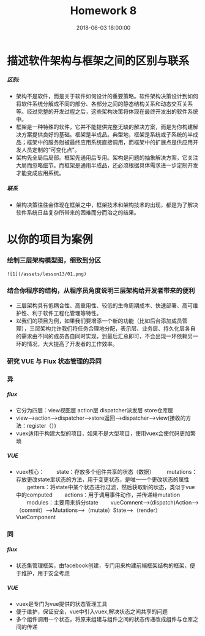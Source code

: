 ﻿---
layout: post
title: Homework 8
date: 2018-06-03 18:00:00
categories: Software
tags: 博客
excerpt: Software
---

# 描述软件架构与框架之间的区别与联系

##### 区别:
- 架构不是软件，而是关于软件如何设计的重要策略。软件架构决策设计到如何将软件系统分解成不同的部分、各部分之间的静态结构关系和动态交互关系等。经过完整的开发过程之后，这些架构决策将体现在最终开发出的软件系统中。
- 框架是一种特殊的软件，它并不能提供完整无缺的解决方案，而是为你构建解决方案提供良好的基础。框架是半成品。典型地，框架是系统或子系统的半成品；框架中的服务尅被最终应用系统直接调用，而框架中的扩展点是供应用开发人员定制的“可变化点”。
- 架构先全局后局部。框架先通用后专用。架构是问题的抽象解决方案，它关注大局而忽略细节。而框架是通用半成品，还必须根据具体需求进一步定制开发才能变成应用系统。

##### 联系
- 架构决策往往会体现在框架之中，框架技术和架构技术的出现，都是为了解决软件系统日益复杂所带来的困难而分而治之的结果。

# 以你的项目为案例

### 绘制三层架构模型图，细致到分区
    
    ![1](/assets/lesson13/01.png)

### 结合你程序的结构，从程序员角度说明三层架构给开发者带来的便利
- 三层架构具有低耦合性、高重用性、较低的生命周期成本、快速部署、高可维护性、利于软件工程化管理等特性。
- 以我们的项目为例，如果我们要增添一个新的功能（比如后台添加成员管理），三层架构允许我们将任务合理地分配，表示层、业务层、持久化层各自的需求由不同的成员各自同时实现，到最后汇总即可，不会出现一环依赖另一环的情况，大大提高了开发者的工作效率。

### 研究 VUE 与 Flux 状态管理的异同
### 异

##### flux
- 它分为四层：view视图层     action层    dispatcher派发层   store仓库层
- view——>action——>dispatcher——>store返回——>dispatcher——>view(接收的方法：register（）)
- vuex适用于构建大型的项目，如果不是大型项目，使用vuex会使代码更加繁琐

##### VUE
- vuex核心：
　　state：存放多个组件共享的状态（数据）
　　mutations：存放更改state里状态的方法，用于变更状态，是唯一一个更改状态的属性
　　getters：将state中某个状态进行过滤，然后获取新的状态，类似于vue中的computed
　　actions：用于调用事件动作，并传递给mutation
　　modules：主要用来拆分state
　　vueComnent——>(dispatch)Action——>（commit）——>Mutations——>（mutate）State——>（render）VueComponent

### 同

##### flux
- 状态集管理框架，由facebook创建，专门用来构建前端框架结构的框架，便于维护，用于安全考虑

##### VUE
- vuex是专门为vue提供的状态管理工具
- 便于维护，保证安全，vue中引入vuex,解决状态之间共享的问题
- 多个组件调用一个状态，将原来组建与组件之间的状态传递改成组件与仓库之间的传递


